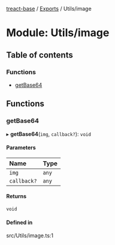 [treact-base](../README.md) / [Exports](../modules.md) / Utils/image

# Module: Utils/image

## Table of contents

### Functions

- [getBase64](Utils_image.md#getbase64)

## Functions

### getBase64

▸ **getBase64**(`img`, `callback?`): `void`

#### Parameters

| Name | Type |
| :------ | :------ |
| `img` | `any` |
| `callback?` | `any` |

#### Returns

`void`

#### Defined in

src/Utils/image.ts:1
